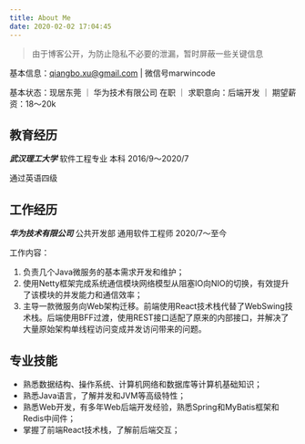 ```yaml
---
title: About Me
date: 2020-02-02 17:04:45
---
```


> 由于博客公开，为防止隐私不必要的泄漏，暂时屏蔽一些关键信息

基本信息：qiangbo.xu@gmail.com | 微信号marwincode

基本状态：现居东莞 ｜ 华为技术有限公司 在职 ｜ 求职意向：后端开发 ｜ 期望薪资：18～20k

## 教育经历

***武汉理工大学***  软件工程专业  本科  2016/9～2020/7

通过英语四级

## 工作经历

***华为技术有限公司***  公共开发部  通用软件工程师  2020/7～至今

工作内容：

1. 负责几个Java微服务的基本需求开发和维护；
2. 使用Netty框架完成系统通信模块网络模型从阻塞IO向NIO的切换，有效提升了该模块的并发能力和通信效率；
3. 主导一款微服务向Web架构迁移。前端使用React技术栈代替了WebSwing技术栈。后端使用BFF过渡，使用REST接口适配了原来的内部接口，并解决了大量原始架构单线程访问变成并发访问带来的问题。

## 专业技能

* 熟悉数据结构、操作系统、计算机网络和数据库等计算机基础知识；
* 熟悉Java语言，了解并发和JVM等高级特性；
* 熟悉Web开发，有多年Web后端开发经验，熟悉Spring和MyBatis框架和Redis中间件；
* 掌握了前端React技术栈，了解前后端交互；